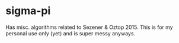 # sigma-pi
Has misc. algorithms related to Sezener &amp; Oztop 2015. This is for my personal use only (yet) and is super messy anyways.
